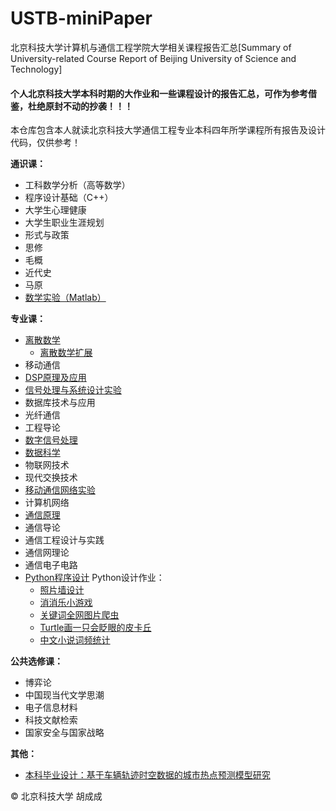 # USTB-miniPaper
北京科技大学计算机与通信工程学院大学相关课程报告汇总[Summary of University-related Course Report of Beijing University of Science and Technology]

#### 个人北京科技大学本科时期的大作业和一些课程设计的报告汇总，可作为参考借鉴，杜绝原封不动的抄袭！！！

本仓库包含本人就读北京科技大学通信工程专业本科四年所学课程所有报告及设计代码，仅供参考！

**通识课：**
+ 工科数学分析（高等数学）
+ 程序设计基础（C++）
+ 大学生心理健康
+ 大学生职业生涯规划
+ 形式与政策
+ 思修
+ 毛概
+ 近代史
+ 马原
+ [数学实验（Matlab）](https://github.com/JackHCC/Routing-Algorithm)

**专业课：**
+ [离散数学](https://github.com/JackHCC/Dijkstra-bjSubway)
  - [离散数学扩展](https://github.com/JackHCC/GUI-bjSubway)
+ 移动通信
+ [DSP原理及应用](https://github.com/JackHCC/DSP-for-Conv-and-FFT)
+ [信号处理与系统设计实验](https://github.com/JackHCC/Assignment-for-DSP-Experiment)
+ 数据库技术与应用
+ 光纤通信
+ 工程导论
+ [数字信号处理](https://github.com/JackHCC/Audio-Digital-Processing)
+ [数据科学](https://github.com/JackHCC/Apriori-and-FP_Growth)
+ 物联网技术
+ 现代交换技术
+ [移动通信网络实验](https://github.com/JackHCC/EGo1-Vivado-Lock)
+ 计算机网络
+ [通信原理](https://github.com/JackHCC/Correspondence-Principle-Experiment-for-LabView)
+ 通信导论
+ 通信工程设计与实践
+ 通信网理论
+ 通信电子电路
+ [Python程序设计](https://github.com/JackHCC/Photo-Edit)
  Python设计作业：
  -   [照片墙设计](https://github.com/JackHCC/SlideShow)
  -   [消消乐小游戏](https://github.com/JackHCC/Elimination-Game)
  -   [关键词全网图片爬虫](https://github.com/JackHCC/KeyWord-Crawler)
  -   [Turtle画一只会眨眼的皮卡丘](https://github.com/JackHCC/Draw-Pikaqiu)
  -   [中文小说词频统计](https://github.com/JackHCC/Word-Counting)

**公共选修课：**
+ 博弈论
+ 中国现当代文学思潮
+ 电子信息材料
+ 科技文献检索
+ 国家安全与国家战略

**其他：**
+ [本科毕业设计：基于车辆轨迹时空数据的城市热点预测模型研究](https://github.com/JackHCC/Graduation-Design)



© 北京科技大学 胡成成
